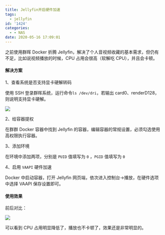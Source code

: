 ```yaml
---
title: Jellyfin开启硬件加速
tags:
  - jellyfin
id: '1424'
categories:
  - - NAS
date: 2020-05-16 17:09:01
---
```


之前使用群晖 Docker 折腾 Jellyfin，解决了个人音视频收藏的基本需求，但仍有不足，比如说视频播放的时候，CPU 占用会很高（软解吃 CPU），并且会卡顿。

#### 解决方案

1、查看系统是否支持显卡硬解转码

使用 SSH 登录群晖系统，运行命令`ls /dev/dri`，若输出 card0、renderD128，则说明支持显卡硬解。

![](https://cdn.jsdelivr.net/gh/cuilongjin/static@img/img/20210102202420.png)

2、给容器提权

在群群 Docker 容器中找到 Jellyfin 的容器，编辑容器的常规设置，必须勾选使用高权限执行容器。

3、添加环境

在环境中添加两项，分别是 `PUID` 值填写为 `0` ，`PGID` 值填写为 `0`

4、启用 `VAAPI` 硬件加速

Docker 中启动容器，打开 Jellyfin 网页端，依次进入控制台->播放，在硬件选项中选择 VAAPI 保存设置即可。

#### 使用效果

前后对比：

![](https://cdn.jsdelivr.net/gh/cuilongjin/static@img/img/20210102202439.png)

可以看到 CPU 占用明显降低了，播放也不卡顿了，效果还是非常明显的。
